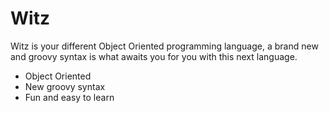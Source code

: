 # Witz

Witz is your different Object Oriented programming language, a brand new and groovy syntax is what awaits you for you with this next language.
* Object Oriented
* New groovy syntax
* Fun and easy to learn
